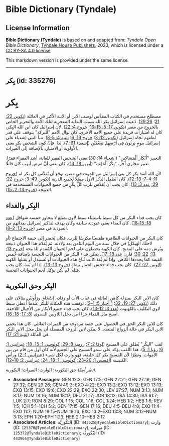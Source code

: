 # Bible Dictionary (Tyndale)

## License Information

**Bible Dictionary (Tyndale)** is based on and adapted from: _Tyndale Open Bible Dictionary_, [Tyndale House Publishers](https://tyndaleopenresources.com/), 2023, which is licensed under a [CC BY-SA 4.0 license](https://creativecommons.org/licenses/by-sa/4.0/legalcode.en).

This markdown version is provided under the same license.



--------------------------------

## بِكر (id: 335276)

بِكر
====

مصطلح مستخدم في الكتاب المقدَّس لوصف الابن أو الابنة الأكبر في العائلة ([تكوين 22: 21](https://ref.ly/Gen22:21)؛ [29:26](https://ref.ly/Gen29:26)). دُعيت إسرائيل بِكر الله بسبب البداية المعجزية لتلك الأمة والتحرير الخاص بالخروج من مصر ([تكوين 17: 5، 15–16](https://ref.ly/Gen17:5,Gen17:15-Gen17:16)؛ [خروج 4: 22](https://ref.ly/Exod4:22)). لأن إسرائيل كان ابن الله البِكر، كان له امتيازات فريدة على جميع الأمم الأخرى. كان نوال الأمم "للبركة" يتوقف على قدر لطفهم تجاه إسرائيل ([تكوين 12: 3](https://ref.ly/Gen12:3)؛ [خروج 19: 6](https://ref.ly/Exod19:6)؛ [تثنية 4: 5–8](https://ref.ly/Deut4:5-Deut4:8)). تنبأ النبي إشعياء على إسرائيل بيومٍ يَرِثُونَ فِي أَرْضِهِمْ ضِعْفَيْنِ ([إشعياء 61: 7](https://ref.ly/Isa61:7)). لذا، فإنَّ كون الشخص بكرٍ يعني الأولوية أو الامتياز، بالإضافة إلى الميراث.

التعبير "أَبْكَار ٱلْمَسَاكِينِ" ([إشعياء 14: 30](https://ref.ly/Isa14:30)) يعني الشخص الفقير للغاية، أشد الفقراء فقرًا. تعبير مجازي آخر، "بِكْرُ ٱلْمَوْتِ" ([أيوب 18: 13](https://ref.ly/Job18:13))، كان يعني أنَّ مرض أيوب كان قاتلًا.

لأن الله أنقذ بكر كل بني إسرائيل من الموت في مصر، توقع أن يُقدَّس كل بكر له ([خروج 11: 4–7؛](https://ref.ly/Exod11:4-Exod11:7) [13: 12](https://ref.ly/Exod13:12)). كان الطفل الذكر الأول ممثلًا لجميع الذرية ([تكوين 49: 3؛](https://ref.ly/Gen49:3) [خروج 22: 29؛](https://ref.ly/Exod22:29) [عدد 3: 13](https://ref.ly/Num3:13)). كان يجب أن يُقدَّس للرب كُلَّ بِكْرٍ من جميع الحيوانات المستخدمة في الذبيحة ([خروج 13: 2، 15](https://ref.ly/Exod13:2,Exod13:15)).

البِكر والفداء
--------------

كان يجب فداء البكر من كل سبط باستثناء سبط لاوي بمبلغ لا يتجاوز خمسة شواقل ([عدد 18: 15–16](https://ref.ly/Num18:15-Num18:16)). كان الفداء يعني عبودية سابقة وكان يهدف لتذكير إسرائيل بفدائهم من العبودية في مصر ([خروج 13: 2–8](https://ref.ly/Exod13:2-Exod13:8)).

كان البكر من الحيوانات الطاهرة طقسيًا مكرسًا للرب. فكان يُحضر إلى خيمة الاجتماع (أو لاحقًا، الهيكل) في خلال سنة من اليوم الثامن بعد ولادته. ثم يُقدّم هذا الحيوان ذبيحة ويُرش دمه على المذبح. كان الكهنة يحصلون على لحم الحيوان المُقدم للذبيحة ([خروج 13: 13؛](https://ref.ly/Exod13:13) [22: 30؛](https://ref.ly/Exod22:30) قارن [عدد 18: 17](https://ref.ly/Num18:17)). يمكن فداء البكر من الحيوانات النجسة بإضافة خُمس القيمة كما يحددها الكاهن. وإذا لم يُفدَ كانت تُباع هذه الحيوانات أو تُستبدل أو يقتلها الكهنة ([لاويين 27: 27](https://ref.ly/Lev27:27)). كان يجب فداء جحش الحمار بشاةٍ ([خروج 13: 13](https://ref.ly/Exod13:13)). إذا لم يُفدَ، كان يجب قتله. لم يكن يؤكل لحم الحيوانات النجسة.

البِكر وحق البكورية
-------------------

كان الابن البكر بمنزلة كاهن العائلة في غياب الأب أو وفاته. إِسْحَاق ورَأُوبَيْن مثالان على ذلك ([تكوين 27: 19، 32](https://ref.ly/Gen27:19,Gen27:32)؛ [1 أخبار 5: 1–2](https://ref.ly/1Chr5:1-1Chr5:2)). توقفت هذه المكانة للبكر عندما أُعطي سبط لاوي التكليف بالكهنوت ([عدد 3: 12–13](https://ref.ly/Num3:12-Num3:13)). كان يجب فداء جميع الأبكار من الأجيال اللاحقة. أصبح مال الفداء جزءًا من دخل اللاويين السنوي ([8: 17](https://ref.ly/Num8:17)؛ [18: 16](https://ref.ly/Num18:16)).

كان للابن البكر الحق في الحصول على حصة مزدوجة من الميراث العائلي. كان هذا يحمي الابن البكر في حالة الزواج المتعدد. لا يمكن لابن الزوجة المفضلة أن يحل محل الابن البكر في العائلة ([تثنية 21: 17](https://ref.ly/Deut21:17)).

لقب "البِكْر" يُطلق على المسيح ([لوقا 2: 7؛](https://ref.ly/Luke2:7) [رومية 8: 29؛](https://ref.ly/Rom8:29) [كولوسي 1: 15، 18؛](https://ref.ly/Col1:15,Col1:18) [عبرانيين 1: 6؛](https://ref.ly/Heb1:6) [رؤيا 1: 5](https://ref.ly/Rev1:5)). هذا اللقب يؤكد على سمو المسيح على الجميع لأنه كان أول من قام من بين الأموات. ونظرًا لأن المسيح بكر كل خليقة، فهو وارث لكل شيء ([عبرانيين 1: 2](https://ref.ly/Heb1:2)) ورأس الكنيسة ([أفسس 1: 20–23؛](https://ref.ly/Eph1:20-Eph1:23) [كولوسي 1: 18، 24؛](https://ref.ly/Col1:18,Col1:24) [عبرانيين 2: 10–12](https://ref.ly/Heb2:10-Heb2:12)).

*انظر أيضًا* حق البكورية؛ الوارث؛ الميراث؛ البكورية.

* **Associated Passages:** GEN 12:3; GEN 17:5; GEN 22:21; GEN 27:19; GEN 27:32; GEN 29:26; GEN 49:3; EXO 4:22; EXO 13:2; EXO 13:12; EXO 13:13; EXO 13:15; EXO 19:6; EXO 22:29; EXO 22:30; LEV 27:27; NUM 3:13; NUM 8:17; NUM 18:16; NUM 18:17; DEU 21:17; JOB 18:13; ISA 14:30; ISA 61:7; LUK 2:7; ROM 8:29; COL 1:15; COL 1:18; COL 1:24; HEB 1:2; HEB 1:6; REV 1:5; 1CH 5:1–1CH 5:2; GEN 17:15–GEN 17:16; DEU 4:5–DEU 4:8; EXO 11:4–EXO 11:7; NUM 18:15–NUM 18:16; EXO 13:2–EXO 13:8; NUM 3:12–NUM 3:13; EPH 1:20–EPH 1:23; HEB 2:10–HEB 2:12
* **Associated Articles:** البَكُورِيَّة (ID: `443625@TyndaleBibleDictionary`); وارث (ID: `125370@TyndaleBibleDictionary`); ميراث (ID: `125372@TyndaleBibleDictionary`); البُكُورِيَّة (ID: `443964@TyndaleBibleDictionary`)


